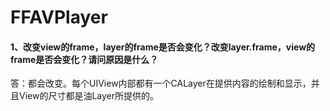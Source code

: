 # FFAVPlayer
#### 1、改变view的frame，layer的frame是否会变化？改变layer.frame，view的frame是否会变化？请问原因是什么？
答：都会改变。每个UIView内部都有一个CALayer在提供内容的绘制和显示，并且View的尺寸都是油Layer所提供的。
